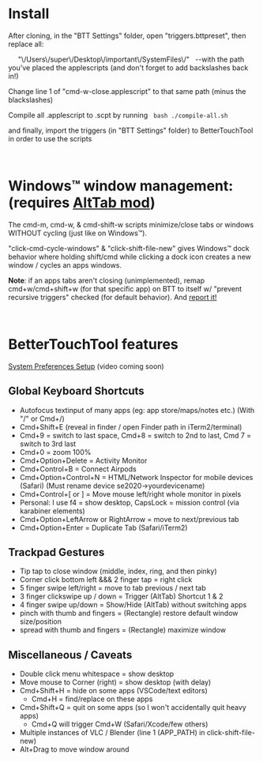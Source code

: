 # Install

After cloning, in the "BTT Settings" folder, open "triggers.bttpreset", then replace all:

&nbsp; &nbsp; &nbsp;"\\/Users\\/super\\/Desktop\\/important\\/SystemFiles\\/" &nbsp; --with the path you've placed the applescripts (and don't forget to add backslashes back in!)

Change line 1 of "cmd-w-close.applescript" to that same path (minus the blackslashes)

Compile all .applescript to .scpt by running &nbsp; `bash ./compile-all.sh`

and finally, import the triggers (in "BTT Settings" folder) to BetterTouchTool in order to use the scripts

&nbsp;

# Windows™ window management: (requires [AltTab mod](https://github.com/steventheworker/alt-tab-macos/releases/download/1.1/DockAltTab.AltTab.v6.46.1.zip))

The cmd-m, cmd-w, & cmd-shift-w scripts minimize/close tabs or windows WITHOUT cycling (just like on Windows™).

"click-cmd-cycle-windows" & "click-shift-file-new" gives Windows™ dock behavior where holding shift/cmd while clicking a dock icon creates a new window / cycles an apps windows.

**Note**: if an apps tabs aren't closing (unimplemented), remap cmd+w/cmd+shift+w (for that specific app) on BTT to itself w/ "prevent recursive triggers" checked (for default behavior). And [report it!](https://github.com/steventheworker/applescripts/issues)

&nbsp;

# BetterTouchTool features

[System Preferences Setup](https://www.youtube.com/channel/UCBcY4PTKNWXDXTt6RsHGRjQ/videos) (video coming soon)

## Global Keyboard Shortcuts

-   Autofocus textinput of many apps (eg: app store/maps/notes etc.) (With "/" or Cmd+/)
-   Cmd+Shift+E (reveal in finder / open Finder path in iTerm2/terminal)
-   Cmd+9 = switch to last space, Cmd+8 = switch to 2nd to last, Cmd 7 = switch to 3rd last
-   Cmd+0 = zoom 100%
-   Cmd+Option+Delete = Activity Monitor
-   Cmd+Control+B = Connect Airpods
-   Cmd+Option+Control+N = HTML/Network Inspector for mobile devices (Safari) (Must rename device se2020->yourdevicename)
-   Cmd+Control+[ or ] = Move mouse left/right whole monitor in pixels
-   Personal: I use f4 = show desktop, CapsLock = mission control (via karabiner elements)
-   Cmd+Option+LeftArrow or RightArrow = move to next/previous tab
-   Cmd+Option+Enter = Duplicate Tab (Safari/iTerm2)

## Trackpad Gestures

-   Tip tap to close window (middle, index, ring, and then pinky)
-   Corner click bottom left &&& 2 finger tap = right click
-   5 finger swipe left/right = move to tab previous / next tab
-   3 finger clickswipe up / down = Trigger (AltTab) Shortcut 1 & 2
-   4 finger swipe up/down = Show/Hide (AltTab) without switching apps
-   pinch with thumb and fingers = (Rectangle) restore default window size/position
-   spread with thumb and fingers = (Rectangle) maximize window

## Miscellaneous / Caveats

-   Double click menu whitespace = show desktop
-   Move mouse to Corner (right) = show desktop (with delay)
-   Cmd+Shift+H = hide on some apps (VSCode/text editors)
    -   Cmd+H = find/replace on these apps
-   Cmd+Shift+Q = quit on some apps (so I won't accidentally quit heavy apps)
    -   Cmd+Q will trigger Cmd+W (Safari/Xcode/few others)
-   Multiple instances of VLC / Blender (line 1 (APP_PATH) in click-shift-file-new)
-   Alt+Drag to move window around
